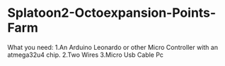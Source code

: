 # Splatoon2-Octoexpansion-Points-Farm

What you need:
1.An Arduino Leonardo or other Micro Controller with an atmega32u4 chip.
2.Two Wires
3.Micro Usb Cable
Pc
